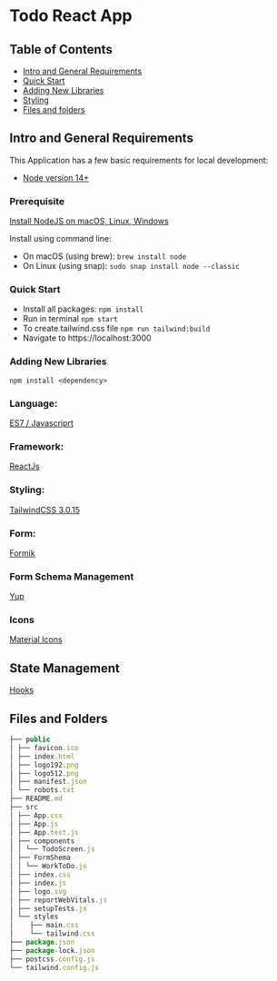 # Todo React App

## Table of Contents
* [Intro and General Requirements](#intro-and-general-requirements)
* [Quick Start](#quick-start)
* [Adding New Libraries](#adding-new-libraries)
* [Styling](#styling-with-tailwindcss)
* [Files and folders](#files-and-folders)

## Intro and General Requirements
This Application has a few basic requirements for local development:
- [Node version 14+](https://github.com/nvm-sh/nvm)

### Prerequisite
[Install NodeJS on macOS, Linux, Windows](https://nodejs.org/en/download/)

Install using command line:
- On macOS (using brew): `brew install node`
- On Linux (using snap): `sudo snap install node --classic`

### Quick Start
- Install all packages: `npm install`
- Run in terminal `npm start`
- To create tailwind.css file `npm run tailwind:build`
- Navigate to https://localhost:3000

### Adding New Libraries
```
npm install <dependency>
```

### Language:
[ES7 / Javascriprt](https://www.javascript.com/)
### Framework:
[ReactJs](https://reactjs.org/)
### Styling:
[TailwindCSS 3.0.15](https://www.tailwindcss.com)
### Form:
[Formik](https://formik.org/docs/overview)
### Form Schema Management
[Yup](https://github.com/jquense/yup)
### Icons
[Material Icons](https://mui.com/components/material-icons/)

## State Management
[Hooks](https://reactjs.org/docs/hooks-intro.html)

## Files and Folders
```js
├── public
│ ├── favicon.ico
│ ├── index.html
│ ├── logo192.png
│ ├── logo512.png
│ ├── manifest.json
│ └── robots.txt
├── README.md
├── src
│ ├── App.css
│ ├── App.js
│ ├── App.test.js
│ ├── components
│ │ └── TodoScreen.js
│ ├── FormShema
│ │ └── WorkToDo.js
│ ├── index.css
│ ├── index.js
│ ├── logo.svg
│ ├── reportWebVitals.js
│ ├── setupTests.js
│ └── styles
│    ├── main.css
│    └── tailwind.css
├── package.json
├── package-lock.json
├── postcss.config.js
└── tailwind.config.js

